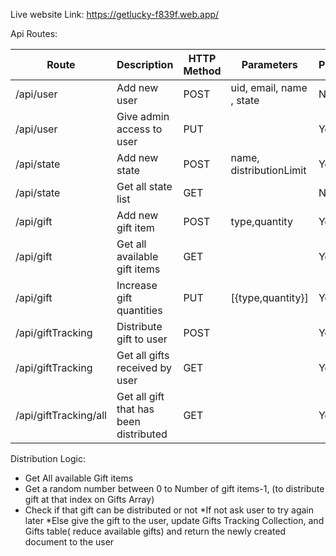 Live website Link: https://getlucky-f839f.web.app/

Api Routes:


| Route | Description | HTTP Method | Parameters | Protected |
|---|---|---|---|---|
| /api/user | Add new user | POST | uid, email, name , state | No |
| /api/user | Give admin access to user | PUT | |Yes|
| /api/state | Add new state | POST | name, distributionLimit |Yes |
| /api/state | Get all state list | GET | |No |
| /api/gift | Add new gift item | POST |type,quantity |Yes|
| /api/gift |Get all available gift items | GET | |Yes|
| /api/gift | Increase gift quantities | PUT | [{type,quantity}]|Yes|
| /api/giftTracking | Distribute gift to user | POST | |Yes|
| /api/giftTracking | Get all gifts received by user | GET | |Yes|
| /api/giftTracking/all | Get all gift that has been distributed | GET | |Yes|

Distribution Logic: 
  * Get All available Gift items
  * Get a random number between 0 to Number of gift items-1, (to distribute gift at that index on Gifts Array)
  * Check if that gift can be distributed or not
        *If not ask user to try again later
        *Else give the gift to the user, update Gifts Tracking Collection, and Gifts table( reduce available gifts) and return the newly created document to the user
